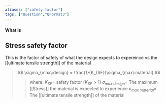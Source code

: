 ```yaml
---
aliases: ["safety factor"]
tags: ["Question","QFormat3"]
---
```


#### What is
## Stress safety factor
This is the factor of safety of what the design expects to expereince vs the [[ultimate tensile strength]] of the material
> $$ \sigma_{max\:design} = \frac{1}{K_{SF}}\sigma_{max\:material} $$ 
>> where:
>> $K_{SF} =$ safety factor $(K_{SF} > 1)$ 
>> $\sigma_{max\:design} =$ The maximum [[Stress]] the material is expected to experience
>> $\sigma_{max\:material} =$ The [[ultimate tensile strength]] of the material